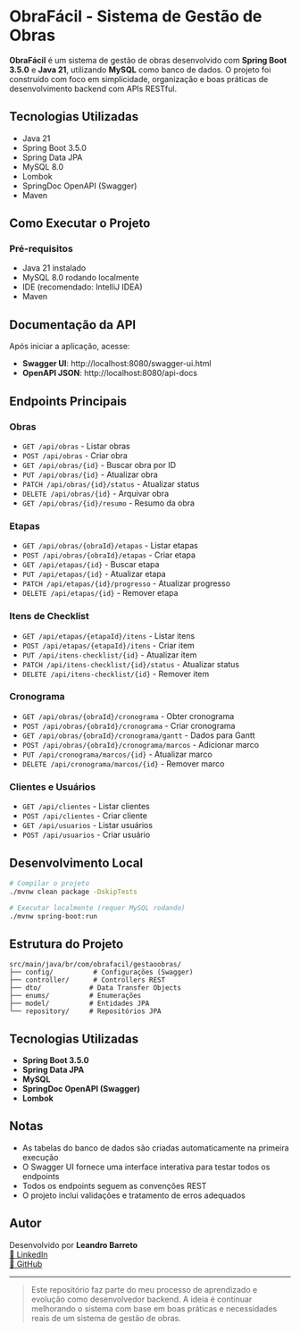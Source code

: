# ObraFácil - Sistema de Gestão de Obras

**ObraFácil** é um sistema de gestão de obras desenvolvido com **Spring Boot 3.5.0** e **Java 21**, utilizando **MySQL** como banco de dados. O projeto foi construído com foco em simplicidade, organização e boas práticas de desenvolvimento backend com APIs RESTful.

##  Tecnologias Utilizadas

- Java 21
- Spring Boot 3.5.0
- Spring Data JPA
- MySQL 8.0
- Lombok
- SpringDoc OpenAPI (Swagger)
- Maven

##  Como Executar o Projeto

### Pré-requisitos

- Java 21 instalado
- MySQL 8.0 rodando localmente
- IDE (recomendado: IntelliJ IDEA)
- Maven

##  Documentação da API

Após iniciar a aplicação, acesse:

- **Swagger UI**: http://localhost:8080/swagger-ui.html
- **OpenAPI JSON**: http://localhost:8080/api-docs

##  Endpoints Principais

### Obras
- `GET /api/obras` - Listar obras
- `POST /api/obras` - Criar obra
- `GET /api/obras/{id}` - Buscar obra por ID
- `PUT /api/obras/{id}` - Atualizar obra
- `PATCH /api/obras/{id}/status` - Atualizar status
- `DELETE /api/obras/{id}` - Arquivar obra
- `GET /api/obras/{id}/resumo` - Resumo da obra

### Etapas
- `GET /api/obras/{obraId}/etapas` - Listar etapas
- `POST /api/obras/{obraId}/etapas` - Criar etapa
- `GET /api/etapas/{id}` - Buscar etapa
- `PUT /api/etapas/{id}` - Atualizar etapa
- `PATCH /api/etapas/{id}/progresso` - Atualizar progresso
- `DELETE /api/etapas/{id}` - Remover etapa

### Itens de Checklist
- `GET /api/etapas/{etapaId}/itens` - Listar itens
- `POST /api/etapas/{etapaId}/itens` - Criar item
- `PUT /api/itens-checklist/{id}` - Atualizar item
- `PATCH /api/itens-checklist/{id}/status` - Atualizar status
- `DELETE /api/itens-checklist/{id}` - Remover item

### Cronograma
- `GET /api/obras/{obraId}/cronograma` - Obter cronograma
- `POST /api/obras/{obraId}/cronograma` - Criar cronograma
- `GET /api/obras/{obraId}/cronograma/gantt` - Dados para Gantt
- `POST /api/obras/{obraId}/cronograma/marcos` - Adicionar marco
- `PUT /api/cronograma/marcos/{id}` - Atualizar marco
- `DELETE /api/cronograma/marcos/{id}` - Remover marco

### Clientes e Usuários
- `GET /api/clientes` - Listar clientes
- `POST /api/clientes` - Criar cliente
- `GET /api/usuarios` - Listar usuários
- `POST /api/usuarios` - Criar usuário

##  Desenvolvimento Local

```bash
# Compilar o projeto
./mvnw clean package -DskipTests

# Executar localmente (requer MySQL rodando)
./mvnw spring-boot:run
```

##  Estrutura do Projeto

```
src/main/java/br/com/obrafacil/gestaoobras/
├── config/          # Configurações (Swagger)
├── controller/      # Controllers REST
├── dto/            # Data Transfer Objects
├── enums/          # Enumerações
├── model/          # Entidades JPA
└── repository/     # Repositórios JPA
```

##  Tecnologias Utilizadas

- **Spring Boot 3.5.0**
- **Spring Data JPA**
- **MySQL**
- **SpringDoc OpenAPI (Swagger)**
- **Lombok**


##  Notas

- As tabelas do banco de dados são criadas automaticamente na primeira execução
- O Swagger UI fornece uma interface interativa para testar todos os endpoints
- Todos os endpoints seguem as convenções REST
- O projeto inclui validações e tratamento de erros adequados

##  Autor

Desenvolvido por **Leandro Barreto**  
[🔗 LinkedIn](https://www.linkedin.com/in/leandro-barreto-5128a223a/)  
[🔗 GitHub](https://github.com/LeandroBryto)

---

> Este repositório faz parte do meu processo de aprendizado e evolução como desenvolvedor backend. A ideia é continuar melhorando o sistema com base em boas práticas e necessidades reais de um sistema de gestão de obras.
